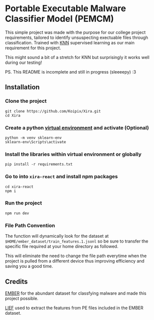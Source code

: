 # Portable Executable Malware Classifier Model (PEMCM)

This simple project was made with the purpose for our college project requirements, tailored to identify unsuspecting exectuable files through classification.
Trained with [KNN](https://en.wikipedia.org/wiki/K-nearest_neighbors_algorithm) supervised learning as our main requirement for this project. 

This might sound a bit of a stretch for KNN but surprisingly it works well during our testing!

PS. This README is incomplete and still in progress (sleeeepy) :3

## Installation
### Clone the project
```
git clone https://github.com/Koipix/Xira.git
cd Xira
```
### Create a python [virtual environment](https://docs.python.org/3/tutorial/venv.html) and activate (Optional)
```
python -m venv sklearn-env
sklearn-env\Scripts\activate
```
### Install the libraries within virtual environment or globally
```
pip install -r requirements.txt
```
### Go to into ```xira-react``` and install npm packages
```
cd xira-react
npm i
```
### Run the project
```
npm run dev
```

### File Path Convention
The function will dynamically look for the dataset at `$HOME/ember_dataset/train_features.1.jsonl` so be sure to transfer the specific file required at your home directory as followed.

This will eliminate the need to change the file path everytime when the project is pulled from a different device thus improving efficiency and saving you a good time.

## Credits
[EMBER](https://github.com/elastic/ember) for the abundant dataset for classfying malware and made this project possible.

[LIEF](https://lief.re/) used to extract the features from PE files included in the EMBER dataset.
